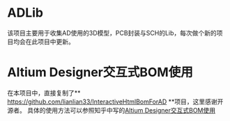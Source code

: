 # ADLib
该项目主要用于收集AD使用的3D模型，PCB封装与SCH的Lib，每次做个新的项目均会在此项目中更新。

# Altium Designer交互式BOM使用
在本项目中，直接复制了** https://github.com/lianlian33/InteractiveHtmlBomForAD **项目，这里感谢开源者。
具体的使用方法可以参照知乎中写的[Altium Designer交互式BOM使用](https://zhuanlan.zhihu.com/p/410974144)